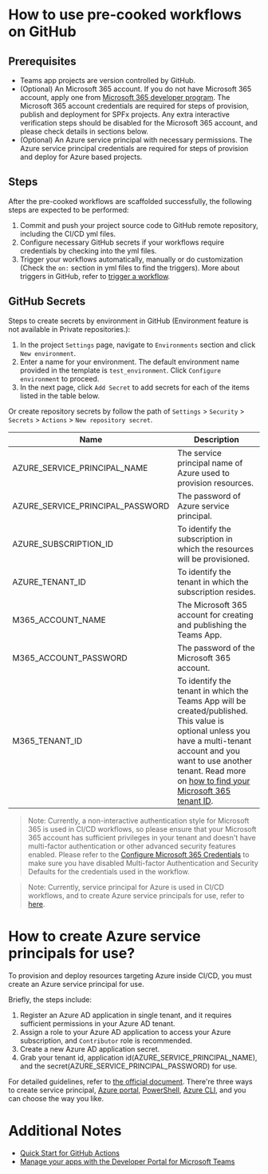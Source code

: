 # How to use pre-cooked workflows on GitHub

## Prerequisites
- Teams app projects are version controlled by GitHub.
- (Optional) An Microsoft 365 account. If you do not have Microsoft 365 account, apply one from [Microsoft 365 developer program](https://developer.microsoft.com/en-us/microsoft-365/dev-program). The Microsoft 365 account credentials are required for steps of provision, publish and deployment for SPFx projects. Any extra interactive verification steps should be disabled for the Microsoft 365 account, and please check details in sections below.
- (Optional) An Azure service principal with necessary permissions. The Azure service principal credentials are required for steps of provision and deploy for Azure based projects.

## Steps
After the pre-cooked workflows are scaffolded successfully, the following steps are expected to be performed:
1. Commit and push your project source code to GitHub remote repository, including the CI/CD yml files.
1. Configure necessary GitHub secrets if your workflows require credentials by checking into the yml files.
1. Trigger your workflows automatically, manually or do customization (Check the `on:` section in yml files to find the triggers). More about triggers in GitHub, refer to [trigger a workflow](https://docs.github.com/en/actions/using-workflows/triggering-a-workflow).

## GitHub Secrets 
Steps to create secrets by environment in GitHub (Environment feature is not available in Private repositories.):
1. In the project `Settings` page, navigate to `Environments` section and click `New environment`.
1. Enter a name for your environment. The default environment name provided in the template is `test_environment`. Click `Configure environment` to proceed.
1. In the next page, click `Add Secret` to add secrets for each of the items listed in the table below.

Or create repository secrets by follow the path of `Settings` > `Security` > `Secrets` > `Actions` > `New repository secret`.

|Name|Description|
|---|---|
|AZURE_SERVICE_PRINCIPAL_NAME|The service principal name of Azure used to provision resources.|
|AZURE_SERVICE_PRINCIPAL_PASSWORD|The password of Azure service principal.|
|AZURE_SUBSCRIPTION_ID|To identify the subscription in which the resources will be provisioned.|
|AZURE_TENANT_ID|To identify the tenant in which the subscription resides.|
|M365_ACCOUNT_NAME|The Microsoft 365 account for creating and publishing the Teams App.|
|M365_ACCOUNT_PASSWORD|The password of the Microsoft 365 account.|
|M365_TENANT_ID|To identify the tenant in which the Teams App will be created/published. This value is optional unless you have a multi-tenant account and you want to use another tenant. Read more on [how to find your Microsoft 365 tenant ID](https://docs.microsoft.com/en-us/azure/active-directory/fundamentals/active-directory-how-to-find-tenant).|
> Note: Currently, a non-interactive authentication style for Microsoft 365 is used in CI/CD workflows, so please ensure that your Microsoft 365 account has sufficient privileges in your tenant and doesn't have multi-factor authentication or other advanced security features enabled. Please refer to the [Configure Microsoft 365 Credentials](https://github.com/OfficeDev/teamsfx-cli-action/blob/main/README.md#configure-m365azure-credentials-as-github-secret) to make sure you have disabled Multi-factor Authentication and Security Defaults for the credentials used in the workflow.

> Note: Currently, service principal for Azure is used in CI/CD workflows, and to create Azure service principals for use, refer to [here](#how-to-create-azure-service-principals-for-use).

# How to create Azure service principals for use?
To provision and deploy resources targeting Azure inside CI/CD, you must create an Azure service principal for use.

Briefly, the steps include:
1. Register an Azure AD application in single tenant, and it requires sufficient permissions in your Azure AD tenant.
1. Assign a role to your Azure AD application to access your Azure subscription, and `Contributor` role is recommended. 
1. Create a new Azure AD application secret.
1. Grab your tenant id, application id(AZURE_SERVICE_PRINCIPAL_NAME), and the secret(AZURE_SERVICE_PRINCIPAL_PASSWORD) for use.

For detailed guidelines, refer to [the official document](https://docs.microsoft.com/en-us/azure/active-directory/develop/howto-create-service-principal-portal). There're three ways to create service principal, [Azure portal](https://docs.microsoft.com/en-us/azure/active-directory/develop/howto-create-service-principal-portal), [PowerShell](https://docs.microsoft.com/en-us/azure/active-directory/develop/howto-authenticate-service-principal-powershell), [Azure CLI](https://docs.microsoft.com/en-us/cli/azure/create-an-azure-service-principal-azure-cli), and you can choose the way you like.

# Additional Notes
* [Quick Start for GitHub Actions](https://docs.github.com/en/actions/quickstart#creating-your-first-workflow)
* [Manage your apps with the Developer Portal for Microsoft Teams](https://docs.microsoft.com/en-us/microsoftteams/platform/concepts/build-and-test/teams-developer-portal)